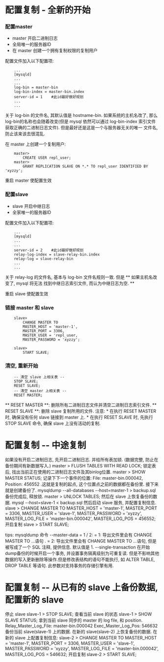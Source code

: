 # 配置复制 - 全新的开始

### 配置master

* master 开启二进制日志
* 全局唯一的服务器ID
* 在 master 创建一个拥有复制权限的复制用户

配置文件加入以下配置项:

```
    ...
    [mysqld]
    ...
    ...
    log-bin = master-bin
    log-bin-index = master-bin.index
    server-id = 1    #此id最好做好规划
    ...
    ...
```

关于 log-bin 的文件名, 其默认值是 hostname-bin. 如果系统的主机名改了, 那么log-bin的名称也会随着改变(但是
mysql 依然可以通过 log-bin-index 索引文件获取正确的二进制日志文件). 但是最好还是这是一个与服务器无关的唯一
文件名, 防止该来该去很混乱. 

在 master 上创建一个复制用户:

```
    master>
        CREATE USER repl_user;
    master>
        GRANT REPLICATION SLAVE ON *.* TO repl_user IDENTIFIED BY 'xyzzy';
```

重启 master 使配置生效

### 配置slave

* slave 开启中继日志
* 全家唯一的服务器ID

配置文件加入以下配置项:

```
    ...
    [mysqld]
    ...
    ...
    server-id = 2    #此id最好做好规划
    relay-log-index = slave-relay-bin.index
    relay-log = slave-relay-bin
    ...
    ...
```

关于 relay-log 的文件名, 基本与 log-bin 文件名规则一致. 但是 ** 如果主机名改变了, mysql 将无法
找到中继日志索引文件, 而认为中继日志为空. **

重启 slave 使配置生效


### 链接 master 和 slave

```
    slave> 
        CHANGE MASTER TO 
        MASTER_HOST = 'master-1', 
        MASTER_PORT = 3306, 
        MASTER_USER = 'repl_user, 
        MASTER_PASSWORD = 'xyzzy'; 
        
    slave> 
        START SLAVE;
```


### 清空, 重新开始
    
```
    -- 清空 slave 上相关表 --
    STOP SLAVE;
    RESET SLAVE;
    -- 清空 master 上相关表 --
    RESET MASTER;
```
** RESET MASTER **: 删除所有二进制日志文件并清空二进制日志索引文件.
** RESET SLAVE **: 删除 slave 复制所用的文件.
    注意:
        * 在执行 RESET MASTER 时, 确保没有任何 slave 链接到 master 上.
        * 在执行 RESET SLAVE 时, 先执行 STOP SLAVE 命令, 确保 slave 上没有活动的复制.
        



# 配置复制 -- 中途复制

如果没有开启二进制日志, 先开启二进制日志.
并给所有表加锁. (数据完整, 防止在备份期间有新数据写入.)
    master > FLUSH TABLES WITH READ LOCK;
锁定表后, 找出当前正在使用的二进制日志文件及其binlog位置.
    master > SHOW MASTER STATUS;
记录下下一个事件的位置: File: master-bin.000042, Position: 456552 .这就是复制的起点, 
这个位置点之前的数据都在备份里.
接下来就是创建备份了.
    mysqldump --all-databases --host=master-1 > backup.sql
备份完成后, 释放锁.
    master > UNLOCK TABLES;
然后在 slave 上恢复备份的数据.
    mysql --host=slave-1 < backup.sql
然后启动 slave 服务, 并配置复制信息.
    slave > CHANGE MASTER TO 
    MASTER_HOST = 'master-1', 
    MASTER_PORT = 3306, 
    MASTER_USER = 'slave-1',
    MASTER_PASSWORD = 'xyzzy', 
    MASTER_LOG_FILE = 'master-bin.000042', 
    MASTER_LOG_POS = 456552;
开启复制
    slave > START SLAVE;

tips:
    mysqldump 命令
    --master-data =  1 / 2:
        = 1: 导出文件里会有 CHANGE MASTER TO ...语句 .
        = 2: 导出文件里会有 CHANGE MASTER TO ...语句, 但是被写成了一个 SQL 注释, 提供信息.
        默认值是 1.
    --single-transaction
        在开始dump备份的时候开启一个事务, 并设置事务隔离级别为可重复读.
        但是不影响其他数据的写入更新删除等操作.但是修改表结构的语句不能执行, 
        如 ALTER TABLE, DROP TABLE 等语句.
        此参数对支持事务的存储引擎有用.
    
# 配置复制 -- 从已有的 slave 上备份数据, 配置新的 slave

停止 slave
    slave-1 > STOP SLAVE;
查看当前 slave 的状态
    slave-1 > SHOW SLAVE STATUS;
拿到当前 slave 同步的 master 的 log file, 和 position. 
    Relay\_Master\_Log\_File: master-bin.000042
    Exec\_Master\_Log\_Pos: 546632
备份当前 slave(slave-1) 上的数据.
在新的 slave(slave-2) 上恢复备份的数据.
在新的 slave 上配置复制信息:
    slave-2 > CHANGE MASTER TO
            MASTER_HOST = 'master-1',
            MASTER_PORT = 3306,
            MASTER_USER = 'slave-1',
            MASTER_PASSWORD = 'xyzzy',
            MASTER_LOG_FILE = 'master-bin.000042',
            MASTER_LOG_POS = 546632;
开启复制
    slave-2 > START SLAVE;


